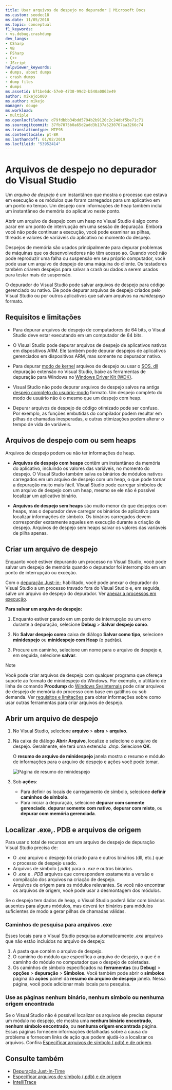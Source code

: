 ```yaml
---
title: Usar arquivos de despejo no depurador | Microsoft Docs
ms.custom: seodec18
ms.date: 11/05/2018
ms.topic: conceptual
f1_keywords:
- vs.debug.crashdump
dev_langs:
- CSharp
- VB
- FSharp
- C++
- JScript
helpviewer_keywords:
- dumps, about dumps
- crash dumps
- dump files
- dumps
ms.assetid: b71be6dc-57e0-4730-99d2-b540a0863e49
author: mikejo5000
ms.author: mikejo
manager: douge
ms.workload:
- multiple
ms.openlocfilehash: d79fdbbb34bdd5794b2b9120c2c24dbf5be71c71
ms.sourcegitcommit: 37fb7075b0a65d2add3b137a5230767aa3266c74
ms.translationtype: MTE95
ms.contentlocale: pt-BR
ms.lasthandoff: 01/02/2019
ms.locfileid: "53952414"
---
```

# <a name="dump-files-in-the-visual-studio-debugger"></a>Arquivos de despejo no depurador do Visual Studio

<a name="BKMK_What_is_a_dump_file_"></a> Um *arquivo de despejo* é um instantâneo que mostra o processo que estava em execução e os módulos que foram carregados para um aplicativo em um ponto no tempo. Um despejo com informações de heap também inclui um instantâneo de memória do aplicativo neste ponto. 

Abrir um arquivo de despejo com um heap no Visual Studio é algo como parar em um ponto de interrupção em uma sessão de depuração. Embora você não pode continuar a execução, você pode examinar as pilhas, threads e valores de variáveis do aplicativo no momento do despejo.

Despejos de memória são usados principalmente para depurar problemas de máquinas que os desenvolvedores não têm acesso ao. Quando você não pode reproduzir uma falha ou suspensão em seu próprio computador, você pode usar um arquivo de despejo de uma máquina do cliente. Os testadores também criarem despejos para salvar a crash ou dados a serem usados para testar mais de suspensão. 

O depurador do Visual Studio pode salvar arquivos de despejo para código gerenciado ou nativo. Ele pode depurar arquivos de despejo criados pelo Visual Studio ou por outros aplicativos que salvam arquivos na *minidespejo* formato.

##  <a name="BKMK_Requirements_and_limitations"></a> Requisitos e limitações

-   Para depurar arquivos de despejo de computadores de 64 bits, o Visual Studio deve estar executando em um computador de 64 bits.

-   O Visual Studio pode depurar arquivos de despejo de aplicativos nativos em dispositivos ARM. Ele também pode depurar despejos de aplicativos gerenciados em dispositivos ARM, mas somente no depurador nativo.

-   Para depurar [modo de kernel](/windows-hardware/drivers/debugger/kernel-mode-dump-files) arquivos de despejo ou usar o [SOS. dll](/dotnet/framework/tools/sos-dll-sos-debugging-extension) depuração extensão no Visual Studio, baixe as ferramentas de depuração para Windows no [Windows Driver Kit (WDK)](/windows-hardware/drivers/download-the-wdk).

-   Visual Studio não pode depurar arquivos de despejo salvos na antiga [despejo completo do usuário-modo](/windows/desktop/wer/collecting-user-mode-dumps) formato. Um despejo completo do modo de usuário não é o mesmo que um despejo com heap.

-   Depurar arquivos de despejo de código otimizado pode ser confuso. Por exemplo, as funções embutidas do compilador podem resultar em pilhas de chamadas inesperadas, e outras otimizações podem alterar o tempo de vida de variáveis.

##  <a name="BKMK_Dump_files__with_or_without_heaps"></a> Arquivos de despejo com ou sem heaps

Arquivos de despejo podem ou não ter informações de heap.

-   **Arquivos de despejo com heaps** contêm um instantâneo da memória do aplicativo, incluindo os valores das variáveis, no momento do despejo. O Visual Studio também salva os binários de módulos nativos carregados em um arquivo de despejo com um heap, o que pode tornar a depuração muito mais fácil. Visual Studio pode carregar símbolos de um arquivo de despejo com um heap, mesmo se ele não é possível localizar um aplicativo binário. 

-   **Arquivos de despejo sem heaps** são muito menor do que despejos com heaps, mas o depurador deve carregar os binários de aplicativo para localizar informações de símbolo. Os binários carregados devem corresponder exatamente aqueles em execução durante a criação de despejo. Arquivos de despejo sem heaps salvar os valores das variáveis de pilha apenas.

##  <a name="BKMK_Create_a_dump_file"></a> Criar um arquivo de despejo

Enquanto você estiver depurando um processo no Visual Studio, você pode salvar um despejo de memória quando o depurador foi interrompido em um ponto de interrupção ou exceção. 

Com o [depuração Just-in-](../debugger/just-in-time-debugging-in-visual-studio.md) habilitado, você pode anexar o depurador do Visual Studio a um processo travado fora do Visual Studio e, em seguida, salve um arquivo de despejo do depurador. Ver [anexar a processos em execução](../debugger/attach-to-running-processes-with-the-visual-studio-debugger.md).

**Para salvar um arquivo de despejo:**

1. Enquanto estiver parado em um ponto de interrupção ou um erro durante a depuração, selecione **Debug** > **Salvar despejo como**. 

1. No **Salvar despejo como** caixa de diálogo **Salvar como tipo**, selecione **minidespejo** ou **minidespejo com Heap** (o padrão).

1. Procure um caminho, selecione um nome para o arquivo de despejo e, em seguida, selecione **salvar**. 

>[!NOTE]
>Você pode criar arquivos de despejo com qualquer programa que ofereça suporte ao formato de minidespejo do Windows. Por exemplo, o utilitário de linha de comando **Procdump** do [Windows Sysinternals](http://technet.microsoft.com/sysinternals/default) pode criar arquivos de despejo de memória do processo com base em gatilhos ou sob demanda. Ver [requisitos e limitações](../debugger/using-dump-files.md#BKMK_Requirements_and_limitations) para obter informações sobre como usar outras ferramentas para criar arquivos de despejo.

##  <a name="BKMK_Open_a_dump_file"></a> Abrir um arquivo de despejo

1. No Visual Studio, selecione **arquivo** > **abra** > **arquivo**.

1. Na caixa de diálogo **Abrir Arquivo**, localize e selecione o arquivo de despejo. Geralmente, ele terá uma extensão *.dmp*. Selecione **OK**.

   O **resumo de arquivo de minidespejo** janela mostra o resumo e módulo de informações para o arquivo de despejo e ações você pode tomar.

   ![Página de resumo de minidespejo](../debugger/media/dbg_dump_summarypage.png "página de resumo de minidespejo")

1. Sob **ações**:
   - Para definir os locais de carregamento de símbolo, selecione **definir caminhos de símbolo**.
   - Para iniciar a depuração, selecione **depurar com somente gerenciado**, **depurar somente com nativo**, **depurar com misto**, ou **depurar com memória gerenciada**.

##  <a name="BKMK_Find_binaries__symbol___pdb__files__and_source_files"></a> Localizar .exe,. PDB e arquivos de origem

Para usar o total de recursos em um arquivo de despejo de depuração Visual Studio precisa de:

- O *.exe* arquivo o despejo foi criado para e outros binários (dll, etc.) que o processo de despejo usado.
- Arquivos de símbolo (*.pdb*) para o *.exe* e outros binários.
- O *.exe* e *. PDB* arquivos que correspondem exatamente a versão e compilação dos arquivos na criação de despejo.
- Arquivos de origem para os módulos relevantes. Se você não encontrar os arquivos de origem, você pode usar a desmontagem dos módulos.

Se o despejo tem dados de heap, o Visual Studio poderá lidar com binários ausentes para alguns módulos, mas deverá ter binários para módulos suficientes de modo a gerar pilhas de chamadas válidas. 

### <a name="search-paths-for-exe-files"></a>Caminhos de pesquisa para arquivos .exe

Esses locais para o Visual Studio pesquisa automaticamente *.exe* arquivos que não estão incluídos no arquivo de despejo:

1. A pasta que contém o arquivo de despejo.
2. O caminho do módulo que especifica o arquivo de despejo, o que é o caminho do módulo no computador que o despejo de coletadas.
3. Os caminhos de símbolo especificados na **ferramentas** (ou **Debug**) > **opções** > **depuração**  >  **Símbolos**. Você também pode abrir o **símbolos** página da **ações** painel da **resumo do arquivo de despejo** janela. Nessa página, você pode adicionar mais locais para pesquisa.

### <a name="use-the-no-binary-no-symbols-or-no-source-found-pages"></a>Use as páginas nenhum binário, nenhum símbolo ou nenhuma origem encontrada

Se o Visual Studio não é possível localizar os arquivos ele precisa depurar um módulo no despejo, ele mostra uma **nenhum binário encontrado**, **nenhum símbolo encontrado**, ou **nenhuma origem encontrada** página. Essas páginas fornecem informações detalhadas sobre a causa do problema e fornecem links de ação que podem ajudá-lo a localizar os arquivos. Confira [Especificar arquivos de símbolo (.pdb) e de origem](../debugger/specify-symbol-dot-pdb-and-source-files-in-the-visual-studio-debugger.md).

## <a name="see-also"></a>Consulte também

- [Depuração Just-In-Time](../debugger/just-in-time-debugging-in-visual-studio.md)
- [Especificar arquivos de símbolo (.pdb) e de origem](../debugger/specify-symbol-dot-pdb-and-source-files-in-the-visual-studio-debugger.md)
- [IntelliTrace](../debugger/intellitrace.md)